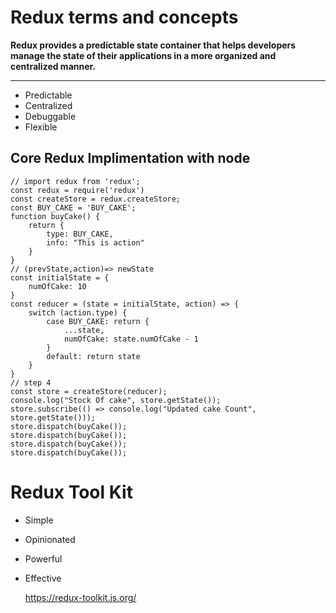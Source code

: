 # Redux terms and concepts 

**Redux provides a predictable state container that helps developers manage the state of their applications in a more organized and centralized manner.**

<hr>

- Predictable
- Centralized
- Debuggable
- Flexible

## Core Redux Implimentation with node

```
// import redux from 'redux';
const redux = require('redux')
const createStore = redux.createStore;
const BUY_CAKE = 'BUY_CAKE';
function buyCake() {
    return {
        type: BUY_CAKE,
        info: "This is action"
    }
}
// (prevState,action)=> newState
const initialState = {
    numOfCake: 10
}
const reducer = (state = initialState, action) => {
    switch (action.type) {
        case BUY_CAKE: return {
            ...state,
            numOfCake: state.numOfCake - 1
        }
        default: return state
    }
}
// step 4
const store = createStore(reducer);
console.log("Stock Of cake", store.getState());
store.subscribe(() => console.log("Updated cake Count", store.getState()));
store.dispatch(buyCake());
store.dispatch(buyCake());
store.dispatch(buyCake());
store.dispatch(buyCake());
```

# Redux Tool Kit

- Simple

- Opinionated

- Powerful

- Effective

  https://redux-toolkit.js.org/







